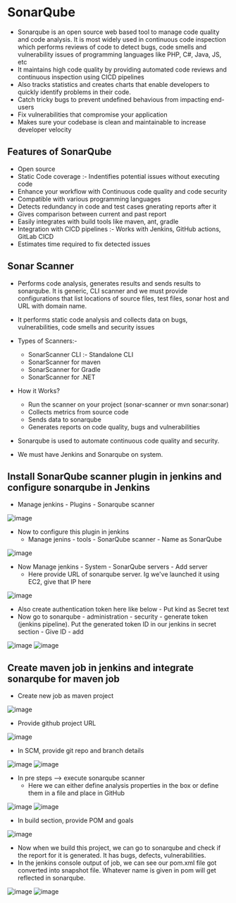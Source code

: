 # SonarQube

- Sonarqube is an open source web based tool to manage code quality and code analysis. It is most widely used in continuous code inspection which performs reviews of code to detect bugs, code smells and vulnerability issues of programming languages like PHP, C#, Java, JS, etc
- It maintains high code quality by providing automated code reviews and continuous inspection using CICD pipelines
- Also tracks statistics and creates charts that enable developers to quickly identify problems in their code.
- Catch tricky bugs to prevent undefined behavious from impacting end-users
- Fix vulnerabilities that compromise your application
- Makes sure your codebase is clean and maintainable to increase developer velocity

Features of SonarQube
-
- Open source
- Static Code coverage :- Indentifies potential issues without executing code
- Enhance your workflow with Continuous code quality and code security
- Compatible with various programming languages
- Detects redundancy in code and test cases gnerating reports after it
- Gives comparison between current and past report
- Easily integrates with build tools like maven, ant, gradle
- Integration with CICD pipelines :- Works with Jenkins, GitHub actions, GitLab CICD
- Estimates time required to fix detected issues

Sonar Scanner
-
- Performs code analysis, generates results and sends results to sonarqube. It is generic, CLI scanner and we must provide configurations that list locations of source files, test files, sonar host and URL with domain name.
- It performs static code analysis and collects data on bugs, vulnerabilities, code smells and security issues

- Types of Scanners:-
  - SonarScanner CLI :- Standalone CLI
  - SonarScanner for maven
  - SonarScanner for Gradle
  - SonarScanner for .NET
 
- How it Works?
  - Run the scanner on your project (sonar-scanner or mvn sonar:sonar)
  - Collects metrics from source code
  - Sends data to sonarqube
  - Generates reports on code quality, bugs and vulnerabilities
 
- Sonarqube is used to automate continuous code quality and security.
- We must have Jenkins and Sonarqube on system.

Install SonarQube scanner plugin in jenkins and configure sonarqube in Jenkins
-
- Manage jenkins - Plugins - Sonarqube scanner

![image](https://github.com/user-attachments/assets/31cb9259-da3b-4412-bf1a-896a91d4d4f4)

- Now to configure this plugin in jenkins
  - Manage jenins - tools - SonarQube scanner - Name as SonarQube

![image](https://github.com/user-attachments/assets/8ce515b5-978d-44af-be53-fd289d503b35)

- Now Manage jenkins - System - SonarQube servers - Add server
  - Here provide URL of sonarqube server. Ig we've launched it using EC2, give that IP here

![image](https://github.com/user-attachments/assets/4e117608-7b10-4eb8-94d1-86950813a614)

  - Also create authentication token here like below - Put kind as Secret text
  - Now go to sonarqube - administration - security - generate token (jenkins pipeline). Put the generated token ID in our jenkins in secret section - Give ID -  add

![image](https://github.com/user-attachments/assets/1b4a214b-20e0-4c1e-bb79-407a5458e9fb)
![image](https://github.com/user-attachments/assets/26ee7c2f-7907-4f74-b024-53fbc9d357be)


Create maven job in jenkins and integrate sonarqube for maven job
-
- Create new job as maven project

![image](https://github.com/user-attachments/assets/67d5239d-b887-44af-b1ca-caad460691cd)

- Provide github project URL

![image](https://github.com/user-attachments/assets/b395f812-6468-488d-b933-3252230146ee)

- In SCM, provide git repo and branch details

![image](https://github.com/user-attachments/assets/47f7850f-dc48-4611-97bc-e897d42f3af0)
![image](https://github.com/user-attachments/assets/1096960a-148a-4e8e-9773-43ea9213d756)

- In pre steps --> execute sonarqube scanner
  - Here we can either define analysis properties in the box or define them in a file and place in GitHub

![image](https://github.com/user-attachments/assets/e9ef661e-2d3a-42af-9a9f-b2ebae7b9ea5)
![image](https://github.com/user-attachments/assets/a86eb70c-6915-4710-8caa-4bf44f61f862)

- In build section, provide POM and goals

![image](https://github.com/user-attachments/assets/c3050f01-0fe4-42ca-a28d-505948d41d79)

- Now when we build this project, we can go to sonarqube and check if the report for it is generated. It has bugs, defects, vulnerabilities.
- In the jenkins console output of job, we can see our pom.xml file got converted into snapshot file. Whatever name is given in pom will get reflected in sonarqube.

![image](https://github.com/user-attachments/assets/56ba9743-e43b-4889-b0ba-3968e96bf8e9)
![image](https://github.com/user-attachments/assets/0e9d3902-fe9d-48d0-b0cb-fae31040ca25)

